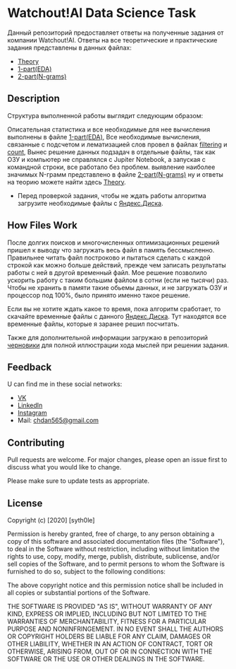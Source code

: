 # Watchout!AI Data Science Task

Данный репозиторий предоставляет ответы на полученные задания от компании Watchout!AI.
Ответы на все теоретические и практические задания представлены в данных файлах:
* [Theory](https://github.com/syth0le/watchout-AI_DS_task/blob/master/answers.txt)
* [1-part(EDA)](https://github.com/syth0le/watchout-AI_DS_task/blob/master/1.EDA.ipynb)
* [2-part(N-grams)](https://github.com/syth0le/watchout-AI_DS_task/blob/master/2.N_Grams.ipynb)

## Description

Структура выполненной работы выглядит следующим образом:

Описательная статистика и все необходимые для нее вычисления выполнены в файле [1-part(EDA)](https://github.com/syth0le/watchout-AI_DS_task/blob/master/1.EDA.ipynb), 
Все необходимые вычисления, связанные с подсчетом и лематизацией слов провел в файлах 
[filtering](https://github.com/syth0le/watchout-AI_DS_task/blob/master/words_refiltering.py) и
[count](https://github.com/syth0le/watchout-AI_DS_task/blob/master/count.py), 
Вынес решение данных подзадач в отдельные файлы, так как ОЗУ и компьютер не справлялся с Jupiter Notebook, 
а запуская с командной строки, все работало без проблем.
выявление наиболее значимых N-грамм представлено в файле [2-part(N-grams)](https://github.com/syth0le/watchout-AI_DS_task/blob/master/2.N_Grams.ipynb)
ну и ответы на теорию можете найти здесь [Theory](https://github.com/syth0le/watchout-AI_DS_task/blob/master/answers.txt).

* Перед проверкой задания, чтобы не ждать работы алгоритма загрузите необходимые файлы с [Яндекс.Диска]().

## How Files Work

После долгих поисков и многочисленных оптимизационных решений пришел к выводу что загружать весь файл в память бессмысленно.
Правильнее читать файл построково и пытаться сделать с каждой строкой как можно больше действий, прежде чем записать
результаты работы с ней в другой временный файл.
Мое решение позволило ускорить работу с таким большим файлом в сотни (если не тысячи) раз.
Чтобы не хранить в памяти такие обьемы данных, и не загружать ОЗУ и процессор под 100%, было принято именно такое решение.

Если вы не хотите ждать какое то время, пока алгоритм сработает, то скачайте временные файлы с данного 
[Яндекс.Диска](.). Тут находятся все временные файлы, которые я заранее решил посчитать.

Также для дополнительной информации загружаю в репозиторий [черновики](https://github.com/syth0le/watchout-AI_DS_task/tree/master/%D1%87%D0%B5%D1%80%D0%BD%D0%BE%D0%B2%D0%B8%D0%BA%D0%B8) для полной иллюстрации хода мыслей при решении задания.

## Feedback
U can find me in these social networks:
* [VK](https://vk.com/sythole)
* [LinkedIn](https://www.linkedin.com/in/daniil-cherednichenko-4294141b0/)
* [Instagram](https://www.instagram.com/syth0le/)
*  Mail: chdan565@gmail.com


## Contributing
Pull requests are welcome. For major changes, please open an issue first to discuss what you would like to change.

Please make sure to update tests as appropriate.

## License
Copyright (c) [2020] [syth0le]

Permission is hereby granted, free of charge, to any person obtaining a copy
of this software and associated documentation files (the "Software"), to deal
in the Software without restriction, including without limitation the rights
to use, copy, modify, merge, publish, distribute, sublicense, and/or sell
copies of the Software, and to permit persons to whom the Software is
furnished to do so, subject to the following conditions:

The above copyright notice and this permission notice shall be included in all
copies or substantial portions of the Software.

THE SOFTWARE IS PROVIDED "AS IS", WITHOUT WARRANTY OF ANY KIND, EXPRESS OR
IMPLIED, INCLUDING BUT NOT LIMITED TO THE WARRANTIES OF MERCHANTABILITY,
FITNESS FOR A PARTICULAR PURPOSE AND NONINFRINGEMENT. IN NO EVENT SHALL THE
AUTHORS OR COPYRIGHT HOLDERS BE LIABLE FOR ANY CLAIM, DAMAGES OR OTHER
LIABILITY, WHETHER IN AN ACTION OF CONTRACT, TORT OR OTHERWISE, ARISING FROM,
OUT OF OR IN CONNECTION WITH THE SOFTWARE OR THE USE OR OTHER DEALINGS IN THE
SOFTWARE.